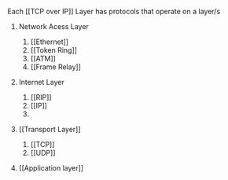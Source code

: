 Each [[TCP over IP]] Layer has protocols that operate on a layer/s

1. Network Acess Layer
	1. [[Ethernet]]
	2. [[Token Ring]]
	3. [[ATM]]
	4. [[Frame Relay]]

1. Internet Layer
	1. [[RIP]]
	2. [[IP]]
	3. 

3. [[Transport Layer]]
	1. [[TCP]]
	2. [[UDP]]
	
4. [[Application layer]]
